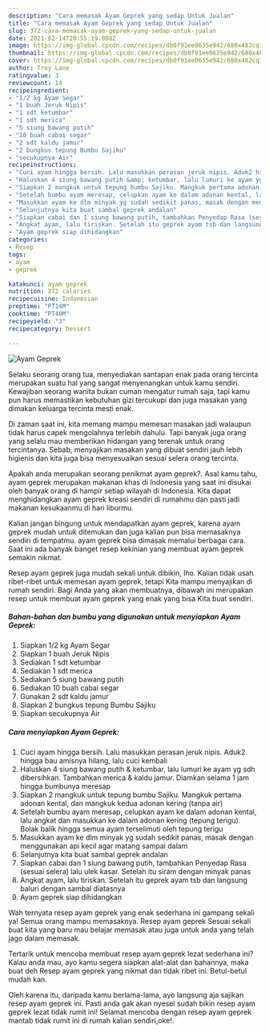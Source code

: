 ```yaml
---
description: "Cara memasak Ayam Geprek yang sedap Untuk Jualan"
title: "Cara memasak Ayam Geprek yang sedap Untuk Jualan"
slug: 372-cara-memasak-ayam-geprek-yang-sedap-untuk-jualan
date: 2021-02-14T20:55:19.008Z
image: https://img-global.cpcdn.com/recipes/db0f91ee0635e942/680x482cq70/ayam-geprek-foto-resep-utama.jpg
thumbnail: https://img-global.cpcdn.com/recipes/db0f91ee0635e942/680x482cq70/ayam-geprek-foto-resep-utama.jpg
cover: https://img-global.cpcdn.com/recipes/db0f91ee0635e942/680x482cq70/ayam-geprek-foto-resep-utama.jpg
author: Troy Lane
ratingvalue: 3
reviewcount: 14
recipeingredient:
- "1/2 kg Ayam Segar"
- "1 buah Jeruk Nipis"
- "1 sdt ketumbar"
- "1 sdt merica"
- "5 siung bawang putih"
- "10 buah cabai segar"
- "2 sdt kaldu jamur"
- "2 bungkus tepung Bumbu Sajiku"
- "secukupnya Air"
recipeinstructions:
- "Cuci ayam hingga bersih. Lalu masukkan perasan jeruk nipis. Aduk2 hingga bau amisnya hilang, lalu cuci kembali"
- "Haluskan 4 siung bawang putih &amp; ketumbar, lalu lumuri ke ayam yg sdh dibersihkan. Tambahkan merica &amp; kaldu jamur. Diamkan selama 1 jam hingga bumbunya meresap"
- "Siapkan 2 mangkuk untuk tepung bumbu Sajiku. Mangkuk pertama adonan kental, dan mangkuk kedua adonan kering (tanpa air)"
- "Setelah bumbu ayam meresap, celupkan ayam ke dalam adonan kental, lalu angkat dan masukkan ke dalam adonan kering (tepung terigu). Bolak balik hingga semua ayam terselimuti oleh tepung terigu"
- "Masukkan ayam ke dlm minyak yg sudah sedikit panas, masak dengan menggunakan api kecil agar matang sampai dalam"
- "Selanjutnya kita buat sambal geprek andalan"
- "Siapkan cabai dan 1 siung bawang putih, tambahkan Penyedap Rasa (sesuai selera) lalu ulek kasar. Setelah itu siram dengan minyak panas"
- "Angkat ayam, lalu tiriskan. Setelah itu geprek ayam tsb dan langsung baluri dengan sambal diatasnya"
- "Ayam geprek siap dihidangkan"
categories:
- Resep
tags:
- ayam
- geprek

katakunci: ayam geprek 
nutrition: 272 calories
recipecuisine: Indonesian
preptime: "PT14M"
cooktime: "PT40M"
recipeyield: "3"
recipecategory: Dessert

---
```



![Ayam Geprek](https://img-global.cpcdn.com/recipes/db0f91ee0635e942/680x482cq70/ayam-geprek-foto-resep-utama.jpg)

Selaku seorang orang tua, menyediakan santapan enak pada orang tercinta merupakan suatu hal yang sangat menyenangkan untuk kamu sendiri. Kewajiban seorang  wanita bukan cuman mengatur rumah saja, tapi kamu pun harus memastikan kebutuhan gizi tercukupi dan juga masakan yang dimakan keluarga tercinta mesti enak.

Di zaman  saat ini, kita memang mampu memesan masakan jadi walaupun tidak harus capek mengolahnya terlebih dahulu. Tapi banyak juga orang yang selalu mau memberikan hidangan yang terenak untuk orang tercintanya. Sebab, menyajikan masakan yang dibuat sendiri jauh lebih higienis dan kita juga bisa menyesuaikan sesuai selera orang tercinta. 



Apakah anda merupakan seorang penikmat ayam geprek?. Asal kamu tahu, ayam geprek merupakan makanan khas di Indonesia yang saat ini disukai oleh banyak orang di hampir setiap wilayah di Indonesia. Kita dapat menghidangkan ayam geprek kreasi sendiri di rumahmu dan pasti jadi makanan kesukaanmu di hari liburmu.

Kalian jangan bingung untuk mendapatkan ayam geprek, karena ayam geprek mudah untuk ditemukan dan juga kalian pun bisa memasaknya sendiri di tempatmu. ayam geprek bisa dimasak memalui berbagai cara. Saat ini ada banyak banget resep kekinian yang membuat ayam geprek semakin nikmat.

Resep ayam geprek juga mudah sekali untuk dibikin, lho. Kalian tidak usah ribet-ribet untuk memesan ayam geprek, tetapi Kita mampu menyajikan di rumah sendiri. Bagi Anda yang akan membuatnya, dibawah ini merupakan resep untuk membuat ayam geprek yang enak yang bisa Kita buat sendiri.

<!--inarticleads1-->

##### Bahan-bahan dan bumbu yang digunakan untuk menyiapkan Ayam Geprek:

1. Siapkan 1/2 kg Ayam Segar
1. Siapkan 1 buah Jeruk Nipis
1. Sediakan 1 sdt ketumbar
1. Sediakan 1 sdt merica
1. Sediakan 5 siung bawang putih
1. Sediakan 10 buah cabai segar
1. Gunakan 2 sdt kaldu jamur
1. Siapkan 2 bungkus tepung Bumbu Sajiku
1. Siapkan secukupnya Air




<!--inarticleads2-->

##### Cara menyiapkan Ayam Geprek:

1. Cuci ayam hingga bersih. Lalu masukkan perasan jeruk nipis. Aduk2 hingga bau amisnya hilang, lalu cuci kembali
1. Haluskan 4 siung bawang putih &amp; ketumbar, lalu lumuri ke ayam yg sdh dibersihkan. Tambahkan merica &amp; kaldu jamur. Diamkan selama 1 jam hingga bumbunya meresap
1. Siapkan 2 mangkuk untuk tepung bumbu Sajiku. Mangkuk pertama adonan kental, dan mangkuk kedua adonan kering (tanpa air)
1. Setelah bumbu ayam meresap, celupkan ayam ke dalam adonan kental, lalu angkat dan masukkan ke dalam adonan kering (tepung terigu). Bolak balik hingga semua ayam terselimuti oleh tepung terigu
1. Masukkan ayam ke dlm minyak yg sudah sedikit panas, masak dengan menggunakan api kecil agar matang sampai dalam
1. Selanjutnya kita buat sambal geprek andalan
1. Siapkan cabai dan 1 siung bawang putih, tambahkan Penyedap Rasa (sesuai selera) lalu ulek kasar. Setelah itu siram dengan minyak panas
1. Angkat ayam, lalu tiriskan. Setelah itu geprek ayam tsb dan langsung baluri dengan sambal diatasnya
1. Ayam geprek siap dihidangkan




Wah ternyata resep ayam geprek yang enak sederhana ini gampang sekali ya! Semua orang mampu memasaknya. Resep ayam geprek Sesuai sekali buat kita yang baru mau belajar memasak atau juga untuk anda yang telah jago dalam memasak.

Tertarik untuk mencoba membuat resep ayam geprek lezat sederhana ini? Kalau anda mau, ayo kamu segera siapkan alat-alat dan bahannya, maka buat deh Resep ayam geprek yang nikmat dan tidak ribet ini. Betul-betul mudah kan. 

Oleh karena itu, daripada kamu berlama-lama, ayo langsung aja sajikan resep ayam geprek ini. Pasti anda gak akan nyesel sudah bikin resep ayam geprek lezat tidak rumit ini! Selamat mencoba dengan resep ayam geprek mantab tidak rumit ini di rumah kalian sendiri,oke!.

